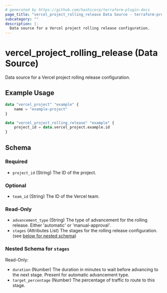 ```yaml
---
# generated by https://github.com/hashicorp/terraform-plugin-docs
page_title: "vercel_project_rolling_release Data Source - terraform-provider-vercel"
subcategory: ""
description: |-
  Data source for a Vercel project rolling release configuration.
---
```


# vercel_project_rolling_release (Data Source)

Data source for a Vercel project rolling release configuration.

## Example Usage

```terraform
data "vercel_project" "example" {
	name = "example-project"
}

data "vercel_project_rolling_release" "example" {
	project_id = data.vercel_project.example.id
}
```

<!-- schema generated by tfplugindocs -->
## Schema

### Required

- `project_id` (String) The ID of the project.

### Optional

- `team_id` (String) The ID of the Vercel team.

### Read-Only

- `advancement_type` (String) The type of advancement for the rolling release. Either 'automatic' or 'manual-approval'.
- `stages` (Attributes List) The stages for the rolling release configuration. (see [below for nested schema](#nestedatt--stages))

<a id="nestedatt--stages"></a>
### Nested Schema for `stages`

Read-Only:

- `duration` (Number) The duration in minutes to wait before advancing to the next stage. Present for automatic advancement type.
- `target_percentage` (Number) The percentage of traffic to route to this stage.
